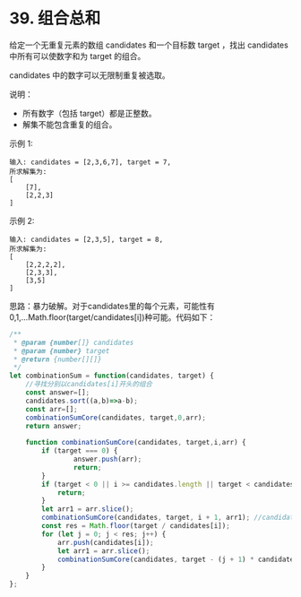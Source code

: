 # 39. 组合总和
给定一个无重复元素的数组 candidates 和一个目标数 target ，找出 candidates 中所有可以使数字和为 target 的组合。

candidates 中的数字可以无限制重复被选取。

说明：

* 所有数字（包括 target）都是正整数。
* 解集不能包含重复的组合。 

示例 1:

    输入: candidates = [2,3,6,7], target = 7,
    所求解集为:
    [
        [7],
        [2,2,3]
    ]

示例 2:

    输入: candidates = [2,3,5], target = 8,
    所求解集为:
    [
        [2,2,2,2],
        [2,3,3],
        [3,5]
    ]

思路：暴力破解。对于candidates里的每个元素，可能性有0,1,...Math.floor(target/candidates[i])种可能。代码如下：  
```javascript
/**
 * @param {number[]} candidates
 * @param {number} target
 * @return {number[][]}
 */
let combinationSum = function(candidates, target) {
    //寻找分别以candidates[i]开头的组合
    const answer=[];
    candidates.sort((a,b)=>a-b);
    const arr=[];
    combinationSumCore(candidates, target,0,arr);
    return answer;
    
    function combinationSumCore(candidates, target,i,arr) {
        if (target === 0) {
                answer.push(arr);
                return;
        }
        if (target < 0 || i >= candidates.length || target < candidates[i]) {
            return;
        }
        let arr1 = arr.slice();
        combinationSumCore(candidates, target, i + 1, arr1); //candidates[i]出现0次
        const res = Math.floor(target / candidates[i]);
        for (let j = 0; j < res; j++) {
            arr.push(candidates[i]);
            let arr1 = arr.slice();
            combinationSumCore(candidates, target - (j + 1) * candidates[i], i + 1, arr1);
        }
    }
};


```